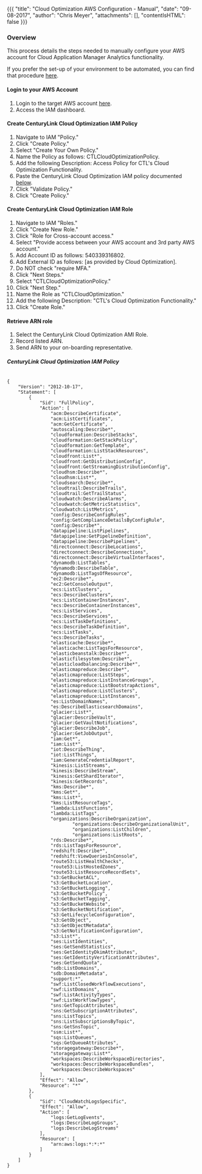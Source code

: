 {{{
  "title": "Cloud Optimization AWS Configuration - Manual",
  "date": "09-08-2017",
  "author": "Chris Meyer",
  "attachments": [],
  "contentIsHTML": false
}}}

### Overview
This process details the steps needed to manually configure your AWS account for Cloud Application Manager Analytics functionality.

If you prefer the set-up of your environment to be automated, you can find that procedure [here](CloudApplicationManagerAnalyticsAWSSetup.md).

#### Login to your AWS Account
1. Login to the target AWS account [here](https://console.aws.amazon.com/iam).
2. Access the IAM dashboard.

#### Create CenturyLink Cloud Optimization IAM Policy
1. Navigate to IAM "Policy."
2. Click "Create Policy."
3. Select "Create Your Own Policy."
4. Name the Policy as follows: CTLCloudOptimizationPolicy.
5. Add the following Description: Access Policy for CTL's Cloud Optimization Functionality.
6. Paste the CenturyLink Cloud Optimization IAM policy documented [below](#centuryLink-cloud-optimization-iam-policy).
7. Click "Validate Policy."
8. Click "Create Policy."

#### Create CenturyLink Cloud Optimization IAM Role
1. Navigate to IAM "Roles."
2. Click "Create New Role."
3. Click "Role for Cross-account access."
4. Select "Provide access between your AWS account and 3rd party AWS account."
5. Add Account ID as follows: 540339316802.
6. Add External ID as follows: [as provided by Cloud Optimization].
7. Do NOT check "require MFA."
8. Click "Next Steps."
9. Select "CTLCloudOptimizationPolicy."
10. Click "Next Step."
11. Name the Role as "CTLCloudOptimization."
12. Add the following Description: "CTL's Cloud Optimization Functionality."
13. Click "Create Role."

#### Retrieve ARN role
1. Select the CenturyLink Cloud Optimization AMI Role.
2. Record listed ARN.
3. Send ARN to your on-boarding representative.


##### CenturyLink Cloud Optimization IAM Policy
```

{
    "Version": "2012-10-17",
    "Statement": [
        {
            "Sid": "FullPolicy",
            "Action": [
                "acm:DescribeCertificate",
                "acm:ListCertificates",
                "acm:GetCertificate",
                "autoscaling:Describe*",
                "cloudformation:DescribeStacks",
                "cloudformation:GetStackPolicy",
                "cloudformation:GetTemplate",
                "cloudformation:ListStackResources",
                "cloudfront:List*",
                "cloudfront:GetDistributionConfig",
                "cloudfront:GetStreamingDistributionConfig",
                "cloudhsm:Describe*",
                "cloudhsm:List*",
                "cloudsearch:Describe*",
                "cloudtrail:DescribeTrails",
                "cloudtrail:GetTrailStatus",
                "cloudwatch:DescribeAlarms",
                "cloudwatch:GetMetricStatistics",
                "cloudwatch:ListMetrics",
                "config:DescribeConfigRules",
                "config:GetComplianceDetailsByConfigRule",
                "config:Describe*",
                "datapipeline:ListPipelines",
                "datapipeline:GetPipelineDefinition",
                "datapipeline:DescribePipelines",
                "directconnect:DescribeLocations",
                "directconnect:DescribeConnections",
                "directconnect:DescribeVirtualInterfaces",
                "dynamodb:ListTables",
                "dynamodb:DescribeTable",
                "dynamodb:ListTagsOfResource",
                "ec2:Describe*",
                "ec2:GetConsoleOutput",
                "ecs:ListClusters",
                "ecs:DescribeClusters",
                "ecs:ListContainerInstances",
                "ecs:DescribeContainerInstances",
                "ecs:ListServices",
                "ecs:DescribeServices",
                "ecs:ListTaskDefinitions",
                "ecs:DescribeTaskDefinition",
                "ecs:ListTasks",
                "ecs:DescribeTasks",
                "elasticache:Describe*",
                "elasticache:ListTagsForResource",
                "elasticbeanstalk:Describe*",
                "elasticfilesystem:Describe*",
                "elasticloadbalancing:Describe*",
                "elasticmapreduce:Describe*",
                "elasticmapreduce:ListSteps",
                "elasticmapreduce:ListInstanceGroups",
                "elasticmapreduce:ListBootstrapActions",
                "elasticmapreduce:ListClusters",
                "elasticmapreduce:ListInstances",
                "es:ListDomainNames",
                "es:DescribeElasticsearchDomains",
                "glacier:List*",
                "glacier:DescribeVault",
                "glacier:GetVaultNotifications",
                "glacier:DescribeJob",
                "glacier:GetJobOutput",
                "iam:Get*",
                "iam:List*",
                "iot:DescribeThing",
                "iot:ListThings",
                "iam:GenerateCredentialReport",
                "kinesis:ListStreams",
                "kinesis:DescribeStream",
                "kinesis:GetShardIterator",
                "kinesis:GetRecords",
                "kms:Describe*",
                "kms:Get*",
                "kms:List*",
                "kms:ListResourceTags",
                "lambda:ListFunctions",
                "lambda:ListTags",
                "organizations:DescribeOrganization",
				        "organizations:DescribeOrganizationalUnit",
				        "organizations:ListChildren",
				        "organizations:ListRoots",
                "rds:Describe*",
                "rds:ListTagsForResource",
                "redshift:Describe*",
                "redshift:ViewQueriesInConsole",
                "route53:ListHealthChecks",
                "route53:ListHostedZones",
                "route53:ListResourceRecordSets",
                "s3:GetBucketACL",
                "s3:GetBucketLocation",
                "s3:GetBucketLogging",
                "s3:GetBucketPolicy",
                "s3:GetBucketTagging",
                "s3:GetBucketWebsite",
                "s3:GetBucketNotification",
                "s3:GetLifecycleConfiguration",
                "s3:GetObject",
                "s3:GetObjectMetadata",
                "s3:GetNotificationConfiguration",
                "s3:List*",
                "ses:ListIdentities",
                "ses:GetSendStatistics",
                "ses:GetIdentityDkimAttributes",
                "ses:GetIdentityVerificationAttributes",
                "ses:GetSendQuota",
                "sdb:ListDomains",
                "sdb:DomainMetadata",
                "support:*",
                "swf:ListClosedWorkflowExecutions",
                "swf:ListDomains",
                "swf:ListActivityTypes",
                "swf:ListWorkflowTypes",
                "sns:GetTopicAttributes",
                "sns:GetSubscriptionAttributes",
                "sns:ListTopics",
                "sns:ListSubscriptionsByTopic",
                "sns:GetSnsTopic",
                "ssm:List*",
                "sqs:ListQueues",
                "sqs:GetQueueAttributes",
                "storagegateway:Describe*",
                "storagegateway:List*",
                "workspaces:DescribeWorkspaceDirectories",
                "workspaces:DescribeWorkspaceBundles",
                "workspaces:DescribeWorkspaces"
            ],
            "Effect": "Allow",
            "Resource": "*"
        },
        {
            "Sid": "CloudWatchLogsSpecific",
            "Effect": "Allow",
            "Action": [
                "logs:GetLogEvents",
                "logs:DescribeLogGroups",
                "logs:DescribeLogStreams"
            ],
            "Resource": [
                "arn:aws:logs:*:*:*"
            ]
        }
    ]
}

```
